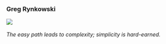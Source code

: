 ### Greg Rynkowski

![](https://github-rynkowsg.goatcounter.com/count?p=/rynkowsg)
<img src="https://u8views.com/api/v1/github/profiles/5878299/views/day-week-month-total-count.svg" style="width:1px; height:1px;">

[comment]: # (Stats at https://u8views.com/github/rynkowsg)

_The easy path leads to complexity; simplicity is hard-earned._

<!--
**rynkowsg/rynkowsg** is a ✨ _special_ ✨ repository because its `README.md` (this file) appears on your GitHub profile.

Here are some ideas to get you started:

- 🔭 I’m currently working on ...
- 🌱 I’m currently learning ...
- 👯 I’m looking to collaborate on ...
- 🤔 I’m looking for help with ...
- 💬 Ask me about ...
- 📫 How to reach me: ...
- 😄 Pronouns: ...
- ⚡ Fun fact: ...
-->
